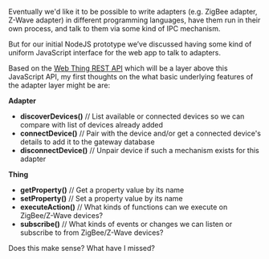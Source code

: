 Eventually we'd like it to be possible to write adapters (e.g. ZigBee adapter, Z-Wave adapter) in different programming languages, have them run in their own process, and talk to them via some kind of IPC mechanism.

But for our initial NodeJS prototype we’ve discussed having some kind of uniform JavaScript interface for the web app to talk to adapters.

Based on the [Web Thing REST API](https://moziot.github.io/wot/) which will be a layer above this JavaScript API, my first thoughts on the what basic underlying features of the adapter layer might be are:

**Adapter**

- **discoverDevices()** // List available or connected devices so we can compare with list of devices already added
- **connectDevice()** // Pair with the device and/or get a connected device's details to add it to the gateway database
- **disconnectDevice()** // Unpair device if such a mechanism exists for this adapter

**Thing**
- **getProperty()** // Get a property value by its name
- **setProperty()** // Set a property value by its name
- **executeAction()** // What kinds of functions can we execute on  ZigBee/Z-Wave devices?
- **subscribe()**  // What kinds of events or changes we can listen or subscribe to from ZigBee/Z-Wave devices?

Does this make sense? What have I missed?